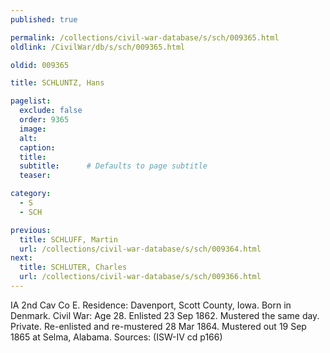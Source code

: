 ```yaml
---
published: true

permalink: /collections/civil-war-database/s/sch/009365.html
oldlink: /CivilWar/db/s/sch/009365.html

oldid: 009365

title: SCHLUNTZ, Hans

pagelist:
  exclude: false
  order: 9365
  image: 
  alt:
  caption:
  title:
  subtitle:      # Defaults to page subtitle
  teaser:

category: 
  - S 
  - SCH

previous:
  title: SCHLUFF, Martin
  url: /collections/civil-war-database/s/sch/009364.html  
next:
  title: SCHLUTER, Charles
  url: /collections/civil-war-database/s/sch/009366.html   
---
```

IA 2nd Cav Co E. Residence: Davenport, Scott County, Iowa. Born in Denmark. Civil War: Age 28. Enlisted 23 Sep 1862. Mustered the same day. Private. Re-enlisted and re-mustered 28 Mar 1864. Mustered out 19 Sep 1865 at Selma, Alabama. Sources: (ISW-IV cd p166)